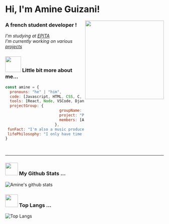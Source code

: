 # Hi, I'm Amine Guizani!
<img align='right' src="https://media.giphy.com/media/M9gbBd9nbDrOTu1Mqx/giphy.gif" width="250">

### A french student developer !
<p><em>I'm studying at <a href="https://www.epita.fr/">EPITA </a>
</br>I’m currently working on various <a href="">projects</a>
</em></p>
<!--
[![Twitter Follow](https://img.shields.io/twitter/follow/weezbeatsprod?color=1DA1F2&logo=twitter&style=for-the-badge)](https://twitter.com/intent/follow?original_referer=https%3A%2F%2Fgithub.com%2Famine-guizani&screen_name=weezbeatsprod) 
-->


### <img src="https://media.giphy.com/media/mtAU9hD8qdrBC/giphy.gif" width="50"> Little bit more about me...
```javascript
const amine = {
  pronouns: "he" | "him",
  code: [Javascript, HTML, CSS, C, C#, Python, OCaml],
  tools: [React, Node, VSCode, Django, Rider, Unity, Terminal],
  projectGroup: {
                        groupName: "Tungsten Games",
                        project: "Project Arena", "OCR"
                        members: [Amine, Alexandre, Martin, Bryan]
                      },
 funFact: "I'm also a music producer & beatmaker",
 lifePhilosophy: "I only have time for coffee"
}
```

<br/>

---

### <img src="https://media.giphy.com/media/jQDGQlcdmuyWbVpomT/giphy.gif" width="40"> My Github Stats ...
![Amine's github stats](https://github-readme-stats.vercel.app/api?username=amine-guizani&show_icons=true&theme=dark&hide_border=true&count_private=true&include_all_commits=true)

### <img src="https://media.giphy.com/media/jQDGQlcdmuyWbVpomT/giphy.gif" width="40"> Top Langs ...
![Top Langs](https://github-readme-stats.vercel.app/api/top-langs/?username=amine-guizani&langs_count=8&layout=compact&theme=dark)






<!--LINKS -->
[epilink]: https://www.epita.fr/
[website]: https://amine-guizani.github.io/tg-website/
[twitter]: https://twitter.com/weezbeatsprod
[linkedin]: https://fr.linkedin.com/
[instagram]: https://www.instagram.com/weezbeatz/
